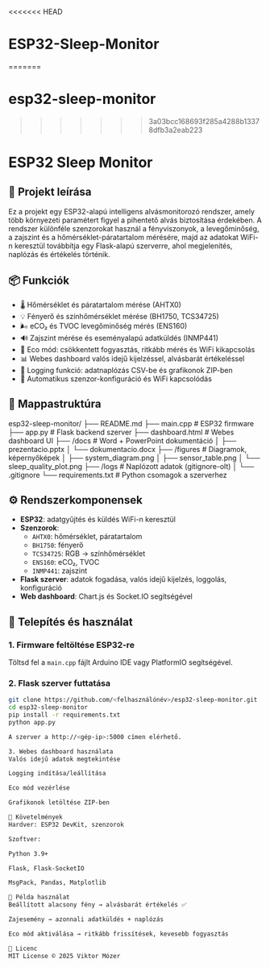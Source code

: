 <<<<<<< HEAD
# ESP32-Sleep-Monitor
=======
# esp32-sleep-monitor
>>>>>>> 3a03bcc168693f285a4288b13378dfb3a2eab223
# ESP32 Sleep Monitor

## 🧠 Projekt leírása

Ez a projekt egy ESP32-alapú intelligens alvásmonitorozó rendszer, amely több környezeti paramétert figyel a pihentető alvás biztosítása érdekében. A rendszer különféle szenzorokat használ a fényviszonyok, a levegőminőség, a zajszint és a hőmérséklet-páratartalom mérésére, majd az adatokat WiFi-n keresztül továbbítja egy Flask-alapú szerverre, ahol megjelenítés, naplózás és értékelés történik.

## 📦 Funkciók

- 🌡️ Hőmérséklet és páratartalom mérése (AHTX0)
- 💡 Fényerő és színhőmérséklet mérése (BH1750, TCS34725)
- 🌬️ eCO₂ és TVOC levegőminőség mérés (ENS160)
- 🔊 Zajszint mérése és eseményalapú adatküldés (INMP441)
- 🌙 Eco mód: csökkentett fogyasztás, ritkább mérés és WiFi kikapcsolás
- 📊 Webes dashboard valós idejű kijelzéssel, alvásbarát értékeléssel
- 💾 Logging funkció: adatnaplózás CSV-be és grafikonok ZIP-ben
- 🔁 Automatikus szenzor-konfiguráció és WiFi kapcsolódás

## 📁 Mappastruktúra

esp32-sleep-monitor/
├── README.md
├── main.cpp # ESP32 firmware
├── app.py # Flask backend szerver
├── dashboard.html # Webes dashboard UI
├── /docs # Word + PowerPoint dokumentáció
│ ├── prezentacio.pptx
│ └── dokumentacio.docx
├── /figures # Diagramok, képernyőképek
│ ├── system_diagram.png
│ ├── sensor_table.png
│ └── sleep_quality_plot.png
├── /logs # Naplózott adatok (gitignore-olt)
│ └── .gitignore
└── requirements.txt # Python csomagok a szerverhez

## ⚙️ Rendszerkomponensek

- **ESP32**: adatgyűjtés és küldés WiFi-n keresztül
- **Szenzorok**:
  - `AHTX0`: hőmérséklet, páratartalom
  - `BH1750`: fényerő
  - `TCS34725`: RGB → színhőmérséklet
  - `ENS160`: eCO₂, TVOC
  - `INMP441`: zajszint
- **Flask szerver**: adatok fogadása, valós idejű kijelzés, loggolás, konfiguráció
- **Web dashboard**: Chart.js és Socket.IO segítségével

## 🚀 Telepítés és használat

### 1. Firmware feltöltése ESP32-re
Töltsd fel a `main.cpp` fájlt Arduino IDE vagy PlatformIO segítségével.

### 2. Flask szerver futtatása

```bash
git clone https://github.com/<felhasználónév>/esp32-sleep-monitor.git
cd esp32-sleep-monitor
pip install -r requirements.txt
python app.py

A szerver a http://<gép-ip>:5000 címen elérhető.

3. Webes dashboard használata
Valós idejű adatok megtekintése

Logging indítása/leállítása

Eco mód vezérlése

Grafikonok letöltése ZIP-ben

🔧 Követelmények
Hardver: ESP32 DevKit, szenzorok

Szoftver:

Python 3.9+

Flask, Flask-SocketIO

MsgPack, Pandas, Matplotlib

🧪 Példa használat
Beállított alacsony fény → alvásbarát értékelés ✅

Zajesemény → azonnali adatküldés + naplózás

Eco mód aktiválása → ritkább frissítések, kevesebb fogyasztás

📜 Licenc
MIT License © 2025 Viktor Mózer